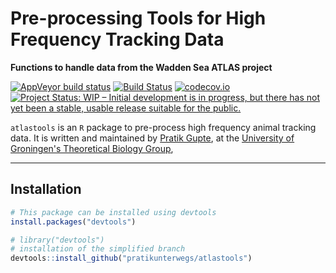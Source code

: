 # Pre-processing Tools for High Frequency Tracking Data

**Functions to handle data from the Wadden Sea ATLAS project**

<!-- badges: start -->
  [![AppVeyor build status](https://ci.appveyor.com/api/projects/status/github/pratikunterwegs/atlastools?branch=master&svg=true)](https://ci.appveyor.com/project/pratikunterwegs/atlastools) 
  [![Build Status](https://travis-ci.org/pratikunterwegs/atlastools.svg?branch=master)](https://travis-ci.org/pratikunterwegs/atlastools) 
  [![codecov.io](https://codecov.io/github/pratikunterwegs/atlastools/coverage.svg?branch=master)](https://codecov.io/github/pratikunterwegs/atlastools/branch/master)
  [![Project Status: WIP – Initial development is in progress, but there has not yet been a stable, usable release suitable for the public.](https://www.repostatus.org/badges/latest/wip.svg)](https://www.repostatus.org/#wip)
  
<!-- badges: end -->

`atlastools` is an `R` package to pre-process high frequency animal tracking data. It is written and maintained by [Pratik Gupte](https://www.rug.nl/staff/p.r.gupte), at the [University of Groningen's Theoretical Biology Group](https://www.rug.nl/research/gelifes/tres/), 

---

## Installation

```r
# This package can be installed using devtools
install.packages("devtools")

# library("devtools")
# installation of the simplified branch
devtools::install_github("pratikunterwegs/atlastools")
```
